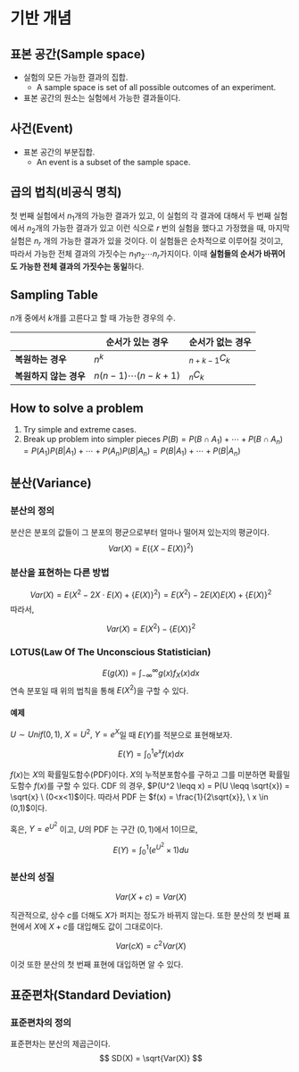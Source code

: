 # 기반 개념
## 표본 공간(Sample space)
- 실험의 모든 가능한 결과의 집합.
	- A sample space is set of all possible outcomes of an experiment.
- 표본 공간의 원소는 실험에서 가능한 결과들이다.
## 사건(Event)
- 표본 공간의 부분집합.
	- An event is a subset of the sample space.

## 곱의 법칙(비공식 명칙)
첫 번째 실험에서 $n_1$개의 가능한 결과가 있고, 이 실험의 각 결과에 대해서 두 번째 실험에서  $n_2$개의 가능한 결과가 있고 이런 식으로 $r$ 번의 실험을 했다고 가정했을 때, 마지막 실험은 $n_r$ 개의 가능한 결과가 있을 것이다. 
이 실험들은 순차적으로 이루어질 것이고, 따라서 가능한 전체 결과의 가짓수는 $n_1n_2\cdots n_r$가지이다. 
이때 **실험들의 순서가 바뀌어도 가능한 전체 결과의 가짓수는 동일**하다.

## Sampling Table
$n$개 중에서 $k$개를 고른다고 할 때 가능한 경우의 수.

| |순서가 있는 경우|순서가 없는 경우|
|---|---|---|
|**복원하는 경우**|$n^k$|$_{n+k-1}C_k$|
|**복원하지 않는 경우**|$n(n-1)\cdots (n-k+1)$|$_nC_k$|

## How to solve a problem
1. Try simple and extreme cases.
2. Break up problem into simpler pieces
	$P(B) = P(B \cap A_1)+ \cdots +P(B \cap A_n) = P(A_1)P(B|A_1)+ \cdots + P(A_n)P(B|A_n) = P(B|A_1)+ \cdots + P(B|A_n)$

## 분산(Variance)

### 분산의 정의

분산은 분포의 값들이 그 분포의 평균으로부터 얼마나 떨어져 있는지의 평균이다.
$$
Var(X) = E(\{X-E(X)\}^2)
$$

### 분산을 표현하는 다른 방법
$$
Var(X) = E(X^2 - 2X\cdot E(X) + \{E(X)\}^2) = E(X^2)-2E(X)E(X)+\{E(X)\}^2 
$$
따라서,

$$
Var(X) = E(X^2) - \{E(X)\}^2
$$
### LOTUS(Law Of The Unconscious Statistician)
$$
E(g(X)) = \int_{-\infty}^{\infty}{g(x)f_X(x)dx}
$$
연속 분포일 때 위의 법칙을 통해 $E(X^2)$을 구할 수 있다.

#### 예제

$U \sim Unif(0,1), \ X = U^2, \ Y=e^X$일 때 $E(Y)$를 적분으로 표현해보자.

$$
E(Y) = \int_{0}^{1} e^xf(x)dx
$$

$f(x)$는 $X$의 확률밀도함수(PDF)이다. $X$의 누적분포함수를 구하고 그를 미분하면 확률밀도함수 $f(x)$를 구할 수 있다.
CDF 의 경우, $P(U^2 \leqq x) = P(U \leqq \sqrt{x}) = \sqrt{x} \ (0<x<1)$이다.
따라서 PDF 는 $f(x) = \frac{1}{2\sqrt{x}}, \ x \in (0,1)$이다.

혹은, $Y=e^{U^2}$ 이고, $U$의 PDF 는 구간 $(0,1)$에서 1이므로,

$$
E(Y) = \int_{0}^{1} (e^{U^2} \times 1 )du
$$


### 분산의 성질

$$
Var(X+c) = Var(X)
$$

직관적으로, 상수 $c$를 더해도 $X$가 퍼지는 정도가 바뀌지 않는다.
또한 분산의 첫 번째 표현에서 $X$에 $X+c$를 대입해도 값이 그대로이다.

$$
Var(cX) = c^2 Var(X)
$$

이것 또한 분산의 첫 번째 표현에 대입하면 알 수 있다.

## 표준편차(Standard Deviation)

### 표준편차의 정의

표준편차는 분산의 제곱근이다.
$$
SD(X) = \sqrt{Var(X)}
$$
